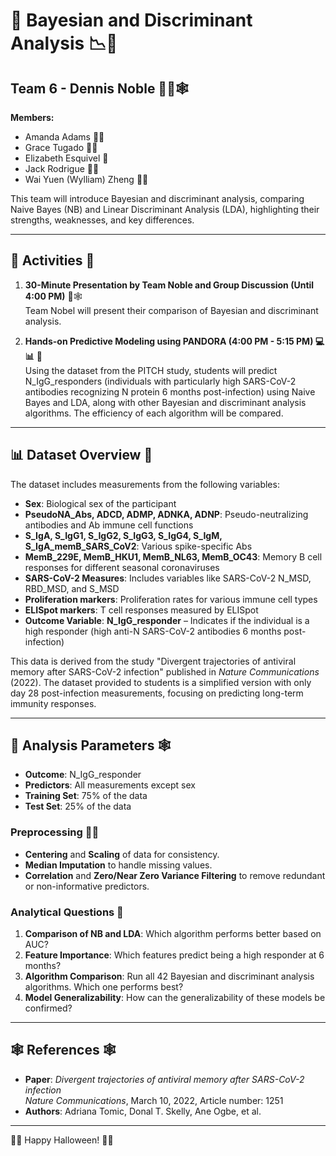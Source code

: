 # 🎃 Bayesian and Discriminant Analysis 📉🧬

## Team 6 - Dennis Noble 🧛‍💀🕸️

**Members:**
- Amanda Adams 🧙‍♀️
- Grace Tugado 🧛‍♀️
- Elizabeth Esquivel 👻
- Jack Rodrigue 🧟‍♂️
- Wai Yuen (Wylliam) Zheng 🧛‍♂️

This team will introduce Bayesian and discriminant analysis, comparing Naive Bayes (NB) and Linear Discriminant Analysis (LDA), highlighting their strengths, weaknesses, and key differences.

---

## 🎃 Activities 👻

1. **30-Minute Presentation by Team Noble and Group Discussion (Until 4:00 PM)** 🎤🕸️  
   Team Nobel will present their comparison of Bayesian and discriminant analysis.

2. **Hands-on Predictive Modeling using PANDORA (4:00 PM - 5:15 PM) 💻📊** 🎃  
   Using the dataset from the PITCH study, students will predict N_IgG_responders (individuals with particularly high SARS-CoV-2 antibodies recognizing N protein 6 months post-infection) using Naive Bayes and LDA, along with other Bayesian and discriminant analysis algorithms. The efficiency of each algorithm will be compared.

---

## 📊 Dataset Overview 🎃

The dataset includes measurements from the following variables:
- **Sex**: Biological sex of the participant
- **PseudoNA_Abs, ADCD, ADMP, ADNKA, ADNP**: Pseudo-neutralizing antibodies and Ab immune cell functions
- **S_IgA, S_IgG1, S_IgG2, S_IgG3, S_IgG4, S_IgM, S_IgA_memB_SARS_CoV2**: Various spike-specific Abs
- **MemB_229E, MemB_HKU1, MemB_NL63, MemB_OC43**: Memory B cell responses for different seasonal coronaviruses
- **SARS-CoV-2 Measures**: Includes variables like SARS-CoV-2 N_MSD, RBD_MSD, and S_MSD
- **Proliferation markers**: Proliferation rates for various immune cell types
- **ELISpot markers**: T cell responses measured by ELISpot
- **Outcome Variable**: **N_IgG_responder** – Indicates if the individual is a high responder (high anti-N SARS-CoV-2 antibodies 6 months post-infection)

This data is derived from the study "Divergent trajectories of antiviral memory after SARS-CoV-2 infection" published in *Nature Communications* (2022).
The dataset provided to students is a simplified version with only day 28 post-infection measurements, focusing on predicting long-term immunity responses.

---

## 🎃 Analysis Parameters 🕸️

- **Outcome**: N_IgG_responder
- **Predictors**: All measurements except sex
- **Training Set**: 75% of the data
- **Test Set**: 25% of the data

### Preprocessing 🧛‍♀️
- **Centering** and **Scaling** of data for consistency.
- **Median Imputation** to handle missing values.
- **Correlation** and **Zero/Near Zero Variance Filtering** to remove redundant or non-informative predictors.

### Analytical Questions 🎃
1. **Comparison of NB and LDA**: Which algorithm performs better based on AUC?
2. **Feature Importance**: Which features predict being a high responder at 6 months?
3. **Algorithm Comparison**: Run all 42 Bayesian and discriminant analysis algorithms. Which one performs best?
4. **Model Generalizability**: How can the generalizability of these models be confirmed?

---

## 🕸️ References 🕸️

- **Paper**: *Divergent trajectories of antiviral memory after SARS-CoV-2 infection*  
  *Nature Communications*, March 10, 2022, Article number: 1251
- **Authors**: Adriana Tomic, Donal T. Skelly, Ane Ogbe, et al.

---
🎃👻 Happy Halloween! 🎃👻
